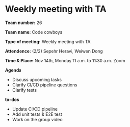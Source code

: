 # Weekly meeting with TA

**Team number:**
26

**Team name:**
Code cowboys

**Type of meeting:**
Weekly meeting with TA

**Attendence:**
(2/2) Sepehr Heravi, Weiwen Dong

**Time & Place:**
Nov 14th, Monday 11 a.m. to 11:30 a.m. Zoom

**Agenda**
- Discuss upcoming tasks
- Clarify CI/CD pipeline questions 
- Clarify tests  

**to-dos**
- Update CI/CD pipeline
- Add unit tests & E2E test
- Work on the group video
